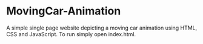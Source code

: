 # MovingCar-Animation
A simple single page website depicting a moving car animation using HTML, CSS and JavaScript.
To run simply open index.html.
